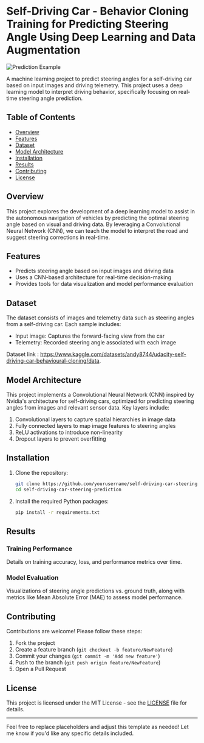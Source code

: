 # Self-Driving Car - Behavior Cloning Training for Predicting Steering Angle Using Deep Learning and Data Augmentation

![Prediction Example](steering.gif)

A machine learning project to predict steering angles for a self-driving car based on input images and driving telemetry. This project uses a deep learning model to interpret driving behavior, specifically focusing on real-time steering angle prediction.

## Table of Contents

- [Overview](#overview)
- [Features](#features)
- [Dataset](#dataset)
- [Model Architecture](#model-architecture)
- [Installation](#installation)
- [Results](#results)
- [Contributing](#contributing)
- [License](#license)

## Overview

This project explores the development of a deep learning model to assist in the autonomous navigation of vehicles by predicting the optimal steering angle based on visual and driving data. By leveraging a Convolutional Neural Network (CNN), we can teach the model to interpret the road and suggest steering corrections in real-time.

## Features

- Predicts steering angle based on input images and driving data
- Uses a CNN-based architecture for real-time decision-making
- Provides tools for data visualization and model performance evaluation

## Dataset

The dataset consists of images and telemetry data such as steering angles from a self-driving car. Each sample includes:
- Input image: Captures the forward-facing view from the car
- Telemetry: Recorded steering angle associated with each image

Dataset link : https://www.kaggle.com/datasets/andy8744/udacity-self-driving-car-behavioural-cloning/data.

## Model Architecture

This project implements a Convolutional Neural Network (CNN) inspired by Nvidia's architecture for self-driving cars, optimized for predicting steering angles from images and relevant sensor data. Key layers include:
1. Convolutional layers to capture spatial hierarchies in image data
2. Fully connected layers to map image features to steering angles
3. ReLU activations to introduce non-linearity
4. Dropout layers to prevent overfitting

## Installation

1. Clone the repository:

   ```bash
   git clone https://github.com/yourusername/self-driving-car-steering-prediction.git
   cd self-driving-car-steering-prediction
   ```

2. Install the required Python packages:

   ```bash
   pip install -r requirements.txt
   ```

## Results

### Training Performance
Details on training accuracy, loss, and performance metrics over time.

### Model Evaluation
Visualizations of steering angle predictions vs. ground truth, along with metrics like Mean Absolute Error (MAE) to assess model performance.

## Contributing

Contributions are welcome! Please follow these steps:
1. Fork the project
2. Create a feature branch (`git checkout -b feature/NewFeature`)
3. Commit your changes (`git commit -m 'Add new feature'`)
4. Push to the branch (`git push origin feature/NewFeature`)
5. Open a Pull Request

## License

This project is licensed under the MIT License - see the [LICENSE](LICENSE) file for details.

---

Feel free to replace placeholders and adjust this template as needed! Let me know if you'd like any specific details included.
